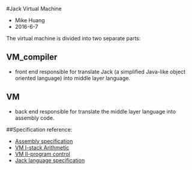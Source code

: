 #Jack Virtual Machine
* Mike Huang
* 2016-6-7

The virtual machine is divided into two separate parts:
## VM_compiler
* front end responsible for translate Jack (a simplified Java-like object oriented language) into middle layer language.

## VM
* back end responsible for translate the middle layer language into assembly code.

##Specification reference:
* <a href="http://www.nand2tetris.org/06.php">Assembly specification</a>
* <a href="http://www.nand2tetris.org/07.php">VM I-stack Arithmetic</a>
* <a href="http://www.nand2tetris.org/08.php">VM II-program control</a>
* <a href="http://www.nand2tetris.org/09.php">Jack language specification</a>
